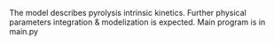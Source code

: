 The model describes pyrolysis intrinsic kinetics. Further physical parameters integration & modelization is expected.
Main program is in main.py
